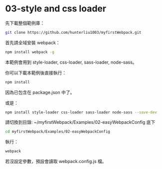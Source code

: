 # 03-style and css loader

先下載整個範例庫：

```bash
git clone https://github.com/hunterliu1003/myfirstWebpack.git
```

首先請全域安裝 webpack：

```bash
npm install webpack -g
```

本範例會用到 style-loader, css-loader, sass-loader, node-sass。

你可以下載本範例後直接執行：

```bash
npm install
```

因為已包含在 package.json 中了。

或是：

```bash
npm install style-loader css-loader sass-loader node-sass --save-dev
```

請切換到目錄: ~/myfirstWebpack/Examples/02-easyWebpackConfig 底下

```bash
cd myfirstWebpack/Examples/02-easyWebpackConfig
```

執行：

```bash
webpack
```

若沒設定參數，預設會讀取 webpack.config.js 檔。